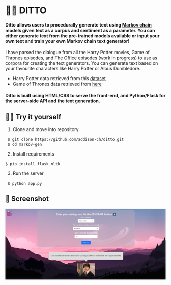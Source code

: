 # 🧙‍♂️ DITTO

#### Ditto allows users to procedurally generate text using [Markov chain](https://en.wikipedia.org/wiki/Markov_chainl) models given text as a corpus and sentiment as a parameter. You can either generate text from the pre-trained models available or input your own text and train your own Markov chain text generator! 

I have parsed the dialogue from all  the Harry Potter movies, Game of Thrones episodes, and The Office episodes (work in progress) to use as corpora for creating the text generators. You can generate text based on your favourite characters like Harry Potter or Albus Dumbledore.

- Harry Potter data retrieved from this [dataset](https://www.kaggle.com/kornflex/harry-potter-movies-dataset)
- Game of Thrones data retrieved from [here](https://www.kaggle.com/albenft/game-of-thrones-script-all-seasons)


#### Ditto is built using HTML/CSS to serve the front-end, and Python/Flask for the server-side API and the text generation.




## 🧝‍♂️ Try it yourself
1.  Clone and move into repository
```
 $ git clone https://github.com/addison-ch/ditto.git
 $ cd markov-gen
  ```
2. Install requirements

  ```
  $ pip install flask nltk
  ```
3. Run the server
 ```
  $ python app.py
  ```



## 🐎 Screenshot
![screenshot](static/ditto2.png)
